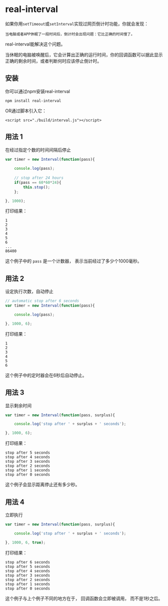# real-interval

如果你用`setTimeout`或`setInterval`实现过网页倒计时功能，你就会发现：

```
当电脑或者APP休眠了一段时间后，倒计时会出现问题：它比正确的时间慢了。
```

real-interval能解决这个问题。

当休眠的电脑被唤醒后，它会计算出正确的运行时间，你的回调函数可以据此显示正确的剩余时间，或者判断何时应该停止倒计时。

## 安装

你可以通过npm安装real-interval

```
npm install real-interval
```

OR通过脚本引入它：

```
<script src="./build/interval.js"></script>
```

## 用法 1

在经过指定个数的时间间隔后停止

```javascript
var timer = new Interval(function(pass){
    
    console.log(pass);
    
    // stop after 24 hours
    if(pass == 60*60*24){
        this.stop();
    };

}, 1000);
```

打印结果：
```
1
2
3
4
5
6
...
86400
```

这个例子中的 `pass` 是一个计数器， 表示当前经过了多少个1000毫秒。

## 用法 2

设定执行次数，自动停止

```javascript
// automatic stop after 6 seconds
var timer = new Interval(function(pass){

    console.log(pass);

}, 1000, 6);
```

打印结果：
```
1
2
3
4
5
6
```

这个例子中的定时器会在6秒后自动停止。

## 用法 3

显示剩余时间

```javascript
var timer = new Interval(function(pass, surplus){

    console.log('stop after ' + surplus + ' seconds');

}, 1000, 6);
```

打印结果：
```
stop after 5 seconds
stop after 4 seconds
stop after 3 seconds
stop after 2 seconds
stop after 1 seconds
stop after 0 seconds
```

这个例子会显示距离停止还有多少秒。

## 用法 4

立即执行

```javascript
var timer = new Interval(function(pass, surplus){

    console.log('stop after ' + surplus + ' seconds');

}, 1000, 6, true);
```

打印结果：
```
stop after 6 seconds
stop after 5 seconds
stop after 4 seconds
stop after 3 seconds
stop after 2 seconds
stop after 1 seconds
stop after 0 seconds
```

这个例子与上个例子不同的地方在于， 回调函数会立即被调用， 而不是1秒之后。

